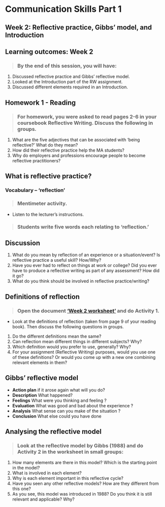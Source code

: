 # Communication Skills Part 1
## Week 2: Reflective practice, Gibbs’ model, and Introduction

## Learning outcomes: Week 2
>### By the end of this session, you will have:

1. Discussed reflective practice and Gibbs’ reflective model.
2. Looked at the Introduction part of the RW assignment.
3. Discussed different elements required in an Introduction.

## Homework 1 - Reading

>### For homework, you were asked to read pages 2-6 in your coursebook Reflective Writing. Discuss the following in groups.

1. What are the five adjectives that can be associated with ‘being reflective?’ What do they mean?
2. How did their reflective practice help the MA students?
3. Why do employers and professions encourage people to become reflective practitioners?


## What is reflective practice?

### Vocabulary – ‘reflection’ 

>### Mentimeter activity.
- Listen to the lecturer’s instructions.
>### Students write five words each relating to ‘reflection.’

## Discussion 

1. What do you mean by reflection of an experience or a situation/event?
Is reflective practice a useful skill? How/Why?
2. Have you ever had to reflect on things at work or college? Did you ever have to produce a reflective writing  as part of any assessment? How did it go?
3. What do you think should be involved in reflective practice/writing?

## Definitions of reflection

>### Open the document [‘Week 2 worksheet’](/csweek2GibbsModel%26Introduction/materials/CS1Week2worksheetStudents.md) and do Activity 1.
-   Look at the definitions of reflection (taken from page 9 of your reading book). Then discuss the following questions in groups.
1. Do the different definitions mean the same? 
2. Can reflection mean different things in different subjects?  Why?
3. Which definition would you prefer to use, generally? Why? 
4. For your assignment (Reflective Writing) purposes, would you use one of these definitions? Or would you come up with a new one combining relevant elements in them?

## Gibbs’ reflective model

- **Action plan** if it arose again what will you do?
- **Description** What happened?
- **Feelings** What were you thinking and feeling ?
- **Evaluation** What was good and bad about the experience ?
- **Analysis** What sense can you make of the situation ?
- **Conclusion** What else could you have done

## Analysing the reflective model

> ### Look at the reflective model by Gibbs (1988) and do Activity 2 in the worksheet in small groups:

1. How many elements are there in this model? Which is the starting point in the model?
2. What is involved in each element?
3. Why is each element important in this reflective cycle?
4. Have you seen any other reflective models? How are they different from this one?
5. As you see, this model was introduced in 1988? Do you think it is still relevant and applicable? Why?


    